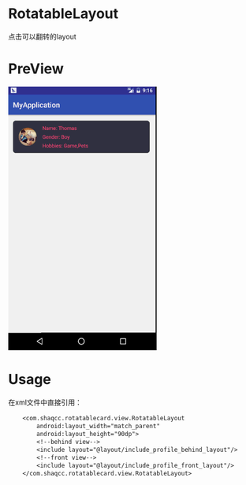 # RotatableLayout
点击可以翻转的layout
# PreView
![screenshoot](https://github.com/ShaqCc/RotatableLayout/blob/master/RotatableProject/screenshoot/preview.gif)
# Usage
在xml文件中直接引用：
```
    <com.shaqcc.rotatablecard.view.RotatableLayout
        android:layout_width="match_parent"
        android:layout_height="90dp">
        <!--behind view-->
        <include layout="@layout/include_profile_behind_layout"/>
        <!--front view-->
        <include layout="@layout/include_profile_front_layout"/>
    </com.shaqcc.rotatablecard.view.RotatableLayout>
```
